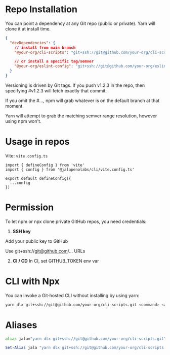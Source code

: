 
# Repo Installation

You can point a dependency at any Git repo (public or private). Yarn will clone it at install time.

```json
{
  "devDependencies": {
    // install from main branch
    "@your-org/cli‑scripts": "git+ssh://git@github.com/your‑org/cli‑scripts.git",

    // or install a specific tag/semver
    "@your-org/eslint‑config": "git+ssh://git@github.com/your‑org/eslint‑config.git#v1.2.3"
  }
}
```

Versioning is driven by Git tags. If you push v1.2.3 in the repo, then specifying #v1.2.3 will fetch exactly that commit.

If you omit the #…, npm will grab whatever is on the default branch at that moment.

Yarn will attempt to grab the matching semver range resolution, however using npm won't.

# Usage in repos

Vite: `vite.config.ts`
```
import { defineConfig } from 'vite'
import { config } from '@jalapenolabs/cli/vite.config.ts'

export default defineConfig({
  ...config
})
```



# Permission

To let npm or npx clone private GitHub repos, you need credentials:

1. **SSH key**

Add your public key to GitHub

Use git+ssh://git@github.com/… URLs

2. **CI / CD**
In CI, set GITHUB_TOKEN env var

# CLI with Npx
You can invoke a Git‑hosted CLI without installing by using yarn:
```bash
yarn dlx git+ssh://git@github.com/your‑org/cli‑scripts.git <command> <args>
```

# Aliases

```bash
alias jala="yarn dlx git+ssh://git@github.com/your‑org/cli‑scripts.git"
```

```powershell
Set-Alias jala "yarn dlx git+ssh://git@github.com/your‑org/cli‑scripts.git"
```
